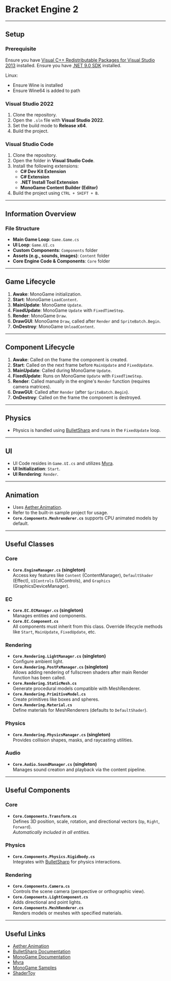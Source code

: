 # Bracket Engine 2

---

## Setup

### Prerequisite
Ensure you have [Visual C++ Redistributable Packages for Visual Studio 2013](https://www.microsoft.com/en-gb/download/details.aspx?id=40784) installed.
Ensure you have [.NET 9.0 SDK](https://dotnet.microsoft.com/en-us/download) installed. 

Linux:
- Ensure Wine is installed
- Ensure Wine64 is added to path

### Visual Studio 2022
1. Clone the repository.
2. Open the `.sln` file with **Visual Studio 2022**.
3. Set the build mode to **Release x64**.
4. Build the project.

### Visual Studio Code
1. Clone the repository.
2. Open the folder in **Visual Studio Code**.
3. Install the following extensions:
   - **C# Dev Kit Extension**
   - **C# Extension**
   - **.NET Install Tool Extension**
   - **MonoGame Content Builder (Editor)**
4. Build the project using `CTRL + SHIFT + B`.

---

## Information Overview

### File Structure
- **Main Game Loop**: `Game.Game.cs`
- **UI Loop**: `Game.UI.cs`
- **Custom Components**: `Components` folder
- **Assets (e.g., sounds, images)**: `Content` folder
- **Core Engine Code & Components**: `Core` folder

---

## Game Lifecycle

1. **Awake**: MonoGame initialization.
2. **Start**: MonoGame `LoadContent`.
3. **MainUpdate**: MonoGame `Update`.
4. **FixedUpdate**: MonoGame `Update` with `FixedTimeStep`.
5. **Render**: MonoGame `Draw`.
6. **DrawGUI**: MonoGame `Draw`, called after `Render` and `SpriteBatch.Begin`.
7. **OnDestroy**: MonoGame `UnloadContent`.

---

## Component Lifecycle

1. **Awake**: Called on the frame the component is created.
2. **Start**: Called on the next frame before `MainUpdate` and `FixedUpdate`.
3. **MainUpdate**: Called during MonoGame `Update`.
4. **FixedUpdate**: Runs on MonoGame `Update` with `FixedTimeStep`.
5. **Render**: Called manually in the engine's `Render` function (requires camera matrices).
6. **DrawGUI**: Called after `Render` (after `SpriteBatch.Begin`).
7. **OnDestroy**: Called on the frame the component is destroyed.

---

## Physics
- Physics is handled using [BulletSharp](https://andrestraks.github.io/BulletSharp/) and runs in the `FixedUpdate` loop.

---

## UI
- UI Code resides in `Game.UI.cs` and utilizes [Myra](https://github.com/rds1983/Myra/wiki).
- **UI Initialization**: `Start`.
- **UI Rendering**: `Render`.

---

## Animation
- Uses [Aether.Animation](https://github.com/nkast/Aether.Extras/tree/main/Animation).
- Refer to the built-in sample project for usage.
- **`Core.Components.Meshrenderer.cs`** supports CPU animated models by default.

---

## Useful Classes

### Core
- **`Core.EngineManager.cs` (singleton)**  
  Access key features like `Content` (ContentManager), `DefaultShader` (Effect), `UIControls` (UIControls), and `Graphics` (GraphicsDeviceManager).

### EC
- **`Core.EC.ECManager.cs` (singleton)**  
  Manages entities and components.
- **`Core.EC.Component.cs`**  
  All components must inherit from this class. Override lifecycle methods like `Start`, `MainUpdate`, `FixedUpdate`, etc.

### Rendering
- **`Core.Rendering.LightManager.cs` (singleton)**  
  Configure ambient light.
- **`Core.Rendering.PostFxManager.cs` (singleton)**  
  Allows adding rendering of fullscreen shaders after main Render function has been called.
- **`Core.Rendering.StaticMesh.cs`**  
  Generate procedural models compatible with MeshRenderer.
- **`Core.Rendering.PrimitiveModel.cs`**  
  Create primitives like boxes and spheres.
- **`Core.Rendering.Material.cs`**  
  Define materials for MeshRenderers (defaults to `DefaultShader`).

### Physics
- **`Core.Rendering.PhysicsManager.cs` (singleton)**  
  Provides collision shapes, masks, and raycasting utilities.

### Audio
- **`Core.Audio.SoundManager.cs` (singleton)**  
  Manages sound creation and playback via the content pipeline.

---

## Useful Components

### Core
- **`Core.Components.Transform.cs`**  
  Defines 3D position, scale, rotation, and directional vectors (`Up`, `Right`, `Forward`).  
  *Automatically included in all entities.*

### Physics
- **`Core.Components.Physics.Rigidbody.cs`**  
  Integrates with [BulletSharp](https://andrestraks.github.io/BulletSharp/) for physics interactions.

### Rendering
- **`Core.Components.Camera.cs`**  
  Controls the scene camera (perspective or orthographic view).
- **`Core.Components.LightComponent.cs`**  
  Adds directional and point lights.
- **`Core.Components.MeshRenderer.cs`**  
  Renders models or meshes with specified materials.

---

## Useful Links

- [Aether.Animation](https://github.com/nkast/Aether.Extras/tree/main/Animation)
- [BulletSharp Documentation](https://andrestraks.github.io/BulletSharp/)
- [MonoGame Documentation](https://docs.monogame.net/)
- [Myra](https://github.com/rds1983/Myra/wiki)
- [MonoGame Samples](https://docs.monogame.net/articles/samples.html)
- [ShaderToy](https://www.shadertoy.com/)
